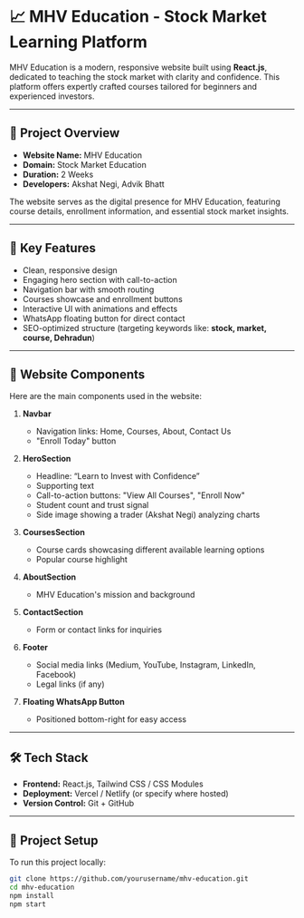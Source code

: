 # 📈 MHV Education - Stock Market Learning Platform

MHV Education is a modern, responsive website built using **React.js**, dedicated to teaching the stock market with clarity and confidence. This platform offers expertly crafted courses tailored for beginners and experienced investors.

---

## 🚀 Project Overview

- **Website Name:** MHV Education
- **Domain:** Stock Market Education
- **Duration:** 2 Weeks
- **Developers:** Akshat Negi, Advik Bhatt

The website serves as the digital presence for MHV Education, featuring course details, enrollment information, and essential stock market insights.

---

## 🌟 Key Features

- Clean, responsive design  
- Engaging hero section with call-to-action  
- Navigation bar with smooth routing  
- Courses showcase and enrollment buttons  
- Interactive UI with animations and effects  
- WhatsApp floating button for direct contact  
- SEO-optimized structure (targeting keywords like: **stock, market, course, Dehradun**)

---

## 🧩 Website Components

Here are the main components used in the website:

1. **Navbar**
   - Navigation links: Home, Courses, About, Contact Us
   - "Enroll Today" button

2. **HeroSection**
   - Headline: “Learn to Invest with Confidence”
   - Supporting text
   - Call-to-action buttons: "View All Courses", "Enroll Now"
   - Student count and trust signal
   - Side image showing a trader (Akshat Negi) analyzing charts

3. **CoursesSection**
   - Course cards showcasing different available learning options
   - Popular course highlight

4. **AboutSection**
   - MHV Education's mission and background

5. **ContactSection**
   - Form or contact links for inquiries

6. **Footer**
   - Social media links (Medium, YouTube, Instagram, LinkedIn, Facebook)
   - Legal links (if any)

7. **Floating WhatsApp Button**
   - Positioned bottom-right for easy access

---

## 🛠️ Tech Stack

- **Frontend:** React.js, Tailwind CSS / CSS Modules
- **Deployment:** Vercel / Netlify (or specify where hosted)
- **Version Control:** Git + GitHub

---

## 📁 Project Setup

To run this project locally:

```bash
git clone https://github.com/yourusername/mhv-education.git
cd mhv-education
npm install
npm start
